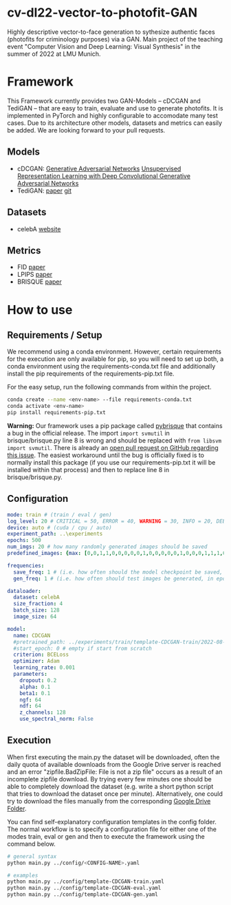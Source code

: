 # cv-dl22-vector-to-photofit-GAN
Highly descriptive vector-to-face generation to sythesize authentic faces (photofits for criminology purposes) via a GAN. Main project of the  teaching event "Computer Vision and Deep Learning: Visual Synthesis" in the summer of 2022 at LMU Munich.

# Framework
This Framework currently provides two GAN-Models – cDCGAN and TediGAN – that are easy to train, evaluate and use to generate photofits. It is implemented in PyTorch and highly configurable to accomodate many test cases. Due to its architecture other models, datasets and metrics can easily be added. We are looking forward to your pull requests.
## Models
- cDCGAN: [Generative Adversarial Networks](https://arxiv.org/abs/1406.2661) [Unsupervised Representation Learning with Deep Convolutional Generative Adversarial Networks](https://arxiv.org/abs/1511.06434)
- TediGAN: [paper](https://arxiv.org/abs/2012.03308) [git](https://github.com/IIGROUP/TediGAN)
## Datasets
- celebA [website](https://mmlab.ie.cuhk.edu.hk/projects/CelebA.html)
## Metrics
- FID [paper](https://proceedings.neurips.cc/paper/2017/hash/8a1d694707eb0fefe65871369074926d-Abstract.htm)
- LPIPS [paper](https://arxiv.org/abs/1801.03924)
- BRISQUE [paper](https://ieeexplore.ieee.org/document/6272356)
# How to use
## Requirements / Setup
We recommend using a conda environment.
However, certain requirements for the execution are only available for pip, so you will need to set up both, a conda
environment using the requirements-conda.txt file and additionally install the pip requirements of the
requirements-pip.txt file.

For the easy setup, run the following commands from within the project. 

```bash
conda create --name <env-name> --file requirements-conda.txt
conda activate <env-name>
pip install requirements-pip.txt
```

**Warning:** Our framework uses a pip package called [pybrisque](https://pypi.org/project/pybrisque/) that contains a bug in
the official release. The import `import svmutil` in brisque/brisque.py line 8 is wrong and should be replaced with
`from libsvm import svmutil`. There is already an
[open pull request on GitHub regarding this issue](https://github.com/bukalapak/pybrisque/pull/14).
The easiest workaround until the bug is officially fixed is to normally install this package
(if you use our requirements-pip.txt it will be installed within that process) and then to replace line 8 in
brisque/brisque.py.

## Configuration
```yaml
mode: train # (train / eval / gen)
log_level: 20 # CRITICAL = 50, ERROR = 40, WARNING = 30, INFO = 20, DEBUG = 10, NOTSET = 0
device: auto # (cuda / cpu / auto)
experiment_path: ..\experiments
epochs: 500
num_imgs: 20 # how many randomly generated images should be saved
predefined_images: {max: [0,0,1,1,0,0,0,0,0,1,0,0,0,0,0,1,0,0,0,1,1,1,0,0,1,0,1,0,0,0,0,1,0,0,0,0,0,0,0,1], daniel: [0,1,1,1,0,0,0,1,0,0,0,1,0,0,0,0,0,0,0,0,1,1,0,0,1,0,1,0,1,0,0,1,0,0,0,0,0,0,0,1]}

frequencies:
  save_freq: 1 # (i.e. how often should the model checkpoint be saved, in epochs)
  gen_freq: 1 # (i.e. how often should test images be generated, in epochs)

dataloader:
  dataset: celebA
  size_fraction: 4
  batch_size: 128
  image_size: 64

model:
  name: CDCGAN
  #pretrained_path: ../experiments/train/template-CDCGAN-train/2022-08-10-10-08-52 # empty if start from scratch
  #start_epoch: 0 # empty if start from scratch
  criterion: BCELoss
  optimizer: Adam
  learning_rate: 0.001
  parameters:
    dropout: 0.2
    alpha: 0.1
    beta1: 0.1
    ngf: 64
    ndf: 64
    z_channels: 128
    use_spectral_norm: False
```

## Execution
When first executing the main.py the dataset will be downloaded, often the daily quota of available downloads from the
Google Drive server is reached and an error "zipfile.BadZipFile: File is not a zip file" occurs as a result of an
incomplete zipfile download. By trying every few minutes one should be able to completely download the dataset
(e.g. write a short python script that tries to download the dataset once per minute).
Alternatively, one could try to download the files manually from the corresponding
[Google Drive Folder](https://drive.google.com/drive/folders/0B7EVK8r0v71pTUZsaXdaSnZBZzg?resourcekey=0-rJlzl934LzC-Xp28GeIBzQ).

You can find self-explanatory configuration templates in the config folder.
The normal workflow is to specify a configuration file for either one of the modes train, eval or gen and then to
execute the framework using the command below.

```bash
# general syntax
python main.py ../config/<CONFIG-NAME>.yaml

# examples
python main.py ../config/template-CDCGAN-train.yaml
python main.py ../config/template-CDCGAN-eval.yaml
python main.py ../config/template-CDCGAN-gen.yaml
```
